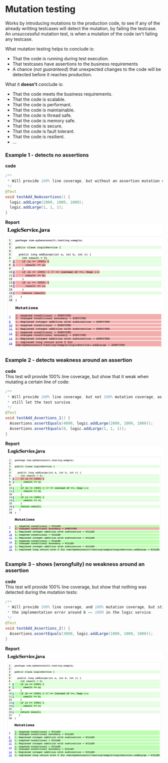# Mutation testing
Works by introducing mutations to the production code, to see if any of the already writting testcases will detect the mutation, by failing the testcase.  
An unsuccessful mutation test, is when a mutation of the code isn't failing any testcase.

What mutation testing helps to conclude is:
* That the code is running during test execution.
* That testcases have assertions to the business requirements
* A chance (_not guaranteed_) that unexpected changes to the code will be detected before it reaches production.

What it **doesn't** conclude is:
* That the code meets the business requirements.
* That the code is scalable.
* That the code is performant.
* That the code is maintainable.
* That the code is thread safe.
* That the code is memory safe.
* That the code is secure.
* That the code is fault tolerant.
* That the code is resilient.
* ...

### Example 1 - detects no assertions
**code**  
``` java
/**
 * Will provide 100% line coverage, but without an assertion mutation coverage is 0%.
 */
@Test
void testAdd_NoAssertions() {
  logic.addLarge(2000, 1000, 1000);
  logic.addLarge(1, 1, 1);
}
```
**Report**  
![Mutation coverage with no assertions](/report-images/test_noassertions_mutation_coverage.png)

### Example 2 - detects weakness around an assertion
**code**  
This test will provide 100% line coverage, but show that it weak when mutating a certain line of code:
``` java
/**
 * Will provide 100% line coverage, but not 100% mutation coverage, as mutations around the if statements will
 * still let the test survive.
 */
@Test
void testAdd_Assertions_1() {
  Assertions.assertEquals(4000, logic.addLarge(2000, 1000, 1000));
  Assertions.assertEquals(0, logic.addLarge(1, 1, 1));
}
```
**Report**  
![Mutation coverage with incomplete assertions](/report-images/test_assertions_mutation_coverage_failing.png)

### Example 3 - shows (wrongfully) no weakness around an assertion
**code**  
This test will provide 100% line coverage, but show that nothing was detected during the mutation tests:
``` java
/**
 * Will provide 100% line coverage, and 100% mutation coverage, but still lack the assertion that shows
 * the implementation error around b == 1000 in the logic service.
 */
@Test
void testAdd_Assertions_2() {
  Assertions.assertEquals(3000, logic.addLarge(1000, 1000, 1000));
}
```
**Report**  
![Mutation coverage with false ok assertions](/report-images/test_assertions_mutation_coverage_ok.png)
